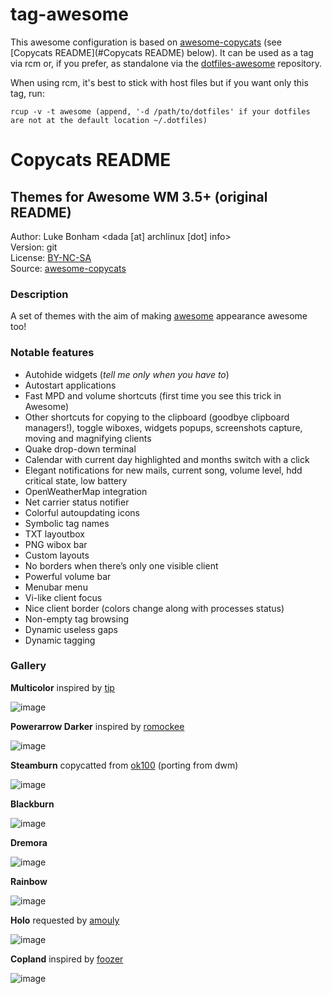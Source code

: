 # tag-awesome

This awesome configuration is based on [awesome-copycats] (see [Copycats README](#Copycats README) below).
It can be used as a tag via rcm or, if you prefer, as standalone via the [dotfiles-awesome] repository.

When using rcm, it's best to stick with host files but if you want only this tag, run:
```
rcup -v -t awesome (append, '-d /path/to/dotfiles' if your dotfiles are not at the default location ~/.dotfiles)
```

# Copycats README
Themes for Awesome WM 3.5+ (original README)
--------------------------
Author:  Luke Bonham <dada [at] archlinux [dot] info>  
Version: git  
License: [BY-NC-SA]  
Source:  [awesome-copycats]  

### Description

A set of themes with the aim of making [awesome] appearance awesome too!

### Notable features

-   Autohide widgets (*tell me only when you have to*)
-   Autostart applications
-   Fast MPD and volume shortcuts (first time you see this trick in Awesome)
-   Other shortcuts for copying to the clipboard (goodbye clipboard managers!), toggle wiboxes, widgets popups, screenshots capture, moving and magnifying clients
-   Quake drop-down terminal
-   Calendar with current day highlighted and months switch with a click
-   Elegant notifications for new mails, current song, volume level, hdd critical state, low battery
-   OpenWeatherMap integration
-   Net carrier status notifier
-   Colorful autoupdating icons
-   Symbolic tag names
-   TXT layoutbox
-   PNG wibox bar
-   Custom layouts
-   No borders when there’s only one visible client
-   Powerful volume bar
-   Menubar menu
-   Vi-like client focus
-   Nice client border (colors change along with processes status)
-   Non-empty tag browsing
-   Dynamic useless gaps
-   Dynamic tagging

### Gallery

**Multicolor** inspired by [tip]

![image]

**Powerarrow Darker** inspired by [romockee]

![image][1]

**Steamburn** copycatted from [ok100] (porting from dwm)

![image][2]

**Blackburn**

![image][3]

**Dremora**

![image][4]

**Rainbow**

![image][5]

**Holo** requested by [amouly]

![image][6]

**Copland** inspired by [foozer]

![image][7]

  [image]: http://dotshare.it/public/images/uploads/650.png
  [1]: http://dotshare.it/public/images/uploads/649.png
  [2]: http://dotshare.it/public/images/uploads/648.png
  [3]: http://dotshare.it/public/images/uploads/553.png
  [4]: http://dotshare.it/public/images/uploads/652.png
  [5]: http://dotshare.it/public/images/uploads/606.png
  [6]: http://dotshare.it/public/images/uploads/651.png
  [7]: http://dotshare.it/public/images/uploads/655.png
  [awesome-copycats]: https://github.com/copycat-killer/awesome-copycats
  [awesome]: http://awesome.naquadah.org/
  [lain]: https://github.com/copycat-killer/lain
  [foozer]: http://dotshare.it/dots/499/
  [tip]: https://bbs.archlinux.org/profile.php?id=51327
  [romockee]: https://github.com/romockee/powerarrow
  [ok100]: http://ok100.deviantart.com/art/DWM-January-2013-348656846
  [amouly]: https://bbs.archlinux.org/viewtopic.php?pid=1307158#p1307158
  [switch-theme.sh]: https://github.com/copycat-killer/awesome-copycats/issues/36
  [BY-NC-SA]: http://creativecommons.org/licenses/by-nc-sa/4.0/
  [dotfiles-awesome]: https://github.com/mikar/dotfiles-awesome

